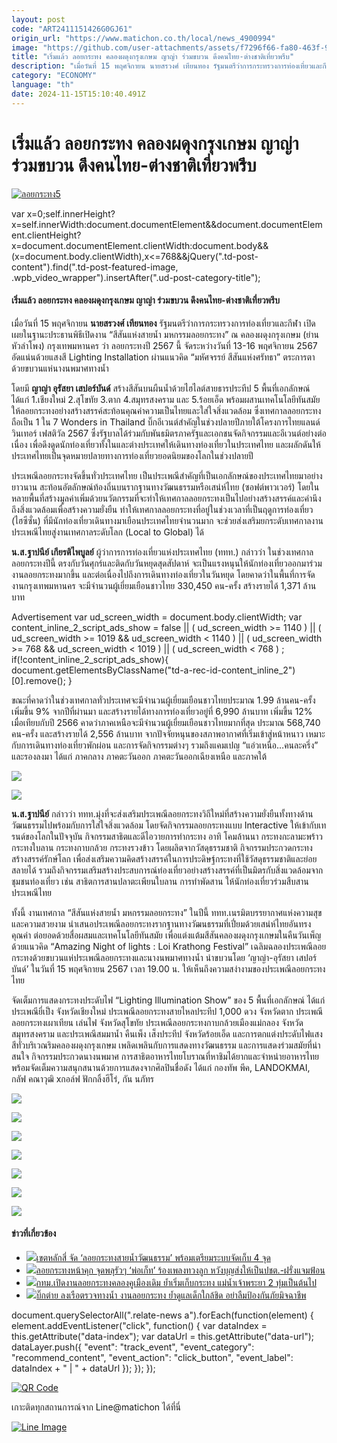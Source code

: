```yaml
---
layout: post
code: "ART2411151426G0GJ61"
origin_url: "https://www.matichon.co.th/local/news_4900994"
image: "https://github.com/user-attachments/assets/f7296f66-fa80-463f-9ea2-71a184c651d9"
title: "เริ่มแล้ว ลอยกระทง คลองผดุงกรุงเกษม ญาญ่า ร่วมขบวน ดึงคนไทย-ต่างชาติเที่ยวพรึบ"
description: "เมื่อวันที่ 15 พฤศจิกายน นายสรวงศ์ เทียนทอง รัฐมนตรีว่าการกระทรวงการท่องเที่ยวและกีฬา เปิดเผยในฐานะประธานพิธีเปิดงาน \"สีสันแห่งสายน้ำ มหกรรมลอยกระทง\" ณ"
category: "ECONOMY"
language: "th"
date: 2024-11-15T15:10:40.491Z
---
```


# เริ่มแล้ว ลอยกระทง คลองผดุงกรุงเกษม ญาญ่า ร่วมขบวน ดึงคนไทย-ต่างชาติเที่ยวพรึบ

[![](https://www.matichon.co.th/wp-content/uploads/2024/11/ลอยกระทง5.jpg "ลอยกระทง5")](https://www.matichon.co.th/wp-content/uploads/2024/11/ลอยกระทง5.jpg)

var x=0;self.innerHeight?x=self.innerWidth:document.documentElement&&document.documentElement.clientHeight?x=document.documentElement.clientWidth:document.body&&(x=document.body.clientWidth),x<=768&&jQuery(".td-post-content").find(".td-post-featured-image, .wpb\_video\_wrapper").insertAfter(".ud-post-category-title");

#### **เริ่มแล้ว ลอยกระทง คลองผดุงกรุงเกษม ญาญ่า ร่วมขบวน ดึงคนไทย-ต่างชาติเที่ยวพรึบ**

เมื่อวันที่ 15 พฤศจิกายน **นายสรวงศ์ เทียนทอง** รัฐมนตรีว่าการกระทรวงการท่องเที่ยวและกีฬา เปิดเผยในฐานะประธานพิธีเปิดงาน “สีสันแห่งสายน้ำ มหกรรมลอยกระทง” ณ คลองผดุงกรุงเกษม (ย่านหัวลำโพง) กรุงเทพมหานคร ว่า ลอยกระทงปี 2567 นี้ จัดระหว่างวันที่ 13-16 พฤศจิกายน 2567 อัดแน่นด้วยแสงสี Lighting Installation ผ่านแนวคิด “มหัศจรรย์ สีสันแห่งศรัทธา” ตระการตาด้วยขบวนแห่นางนพมาศทางน้ำ

โดยมี **ญาญ่า อุรัสยา เสปอร์บันด์** สร้างสีสันบนผืนน้ำด้วยไฮไลต์สายธารประทีป 5 พื้นที่เอกลักษณ์ ได้แก่ 1.เชียงใหม่ 2.สุโขทัย 3.ตาก 4.สมุทรสงคราม และ 5.ร้อยเอ็ด พร้อมผสานเทคโนโลยีทันสมัยให้ลอยกระทงอย่างสร้างสรรค์สะท้อนคุณค่าความเป็นไทยและใส่ใจสิ่งแวดล้อม ซึ่งเทศกาลลอยกระทง ถือเป็น 1 ใน 7 Wonders in Thailand บิ๊กอีเวนต์สำคัญในช่วงปลายปีภายใต้โครงการไทยแลนด์ วินเทอร์ เฟสติวัล 2567 ซึ่งรัฐบาลได้ร่วมกับพันธมิตรภาครัฐและเอกชนจัดกิจกรรมและอีเวนต์อย่างต่อเนื่อง เพื่อดึงดูดนักท่องเที่ยวทั้งในและต่างประเทศให้เดินทางท่องเที่ยวในประเทศไทย และผลักดันให้ประเทศไทยเป็นจุดหมายปลายทางการท่องเที่ยวยอดนิยมของโลกในช่วงปลายปี

ประเพณีลอยกระทงจัดขึ้นทั่วประเทศไทย เป็นประเพณีสำคัญที่เป็นเอกลักษณ์ของประเทศไทยมาอย่างยาวนาน สะท้อนอัตลักษณ์ท้องถิ่นบนรากฐานทางวัฒนธรรมหรือเสน่ห์ไทย (ซอฟต์พาวเวอร์) โดยในหลายพื้นที่สร้างมูลค่าเพิ่มด้วยนวัตกรรมที่จะทำให้เทศกาลลอยกระทงเป็นไปอย่างสร้างสรรค์และคำนึงถึงสิ่งแวดล้อมเพื่อสร้างความยั่งยืน ทำให้เทศกาลลอยกระทงที่อยู่ในช่วงเวลาที่เป็นฤดูการท่องเที่ยว (ไฮซีซั่น) ที่มีนักท่องเที่ยวเดินทางมาเยือนประเทศไทยจำนวนมาก จะช่วยส่งเสริมยกระดับเทศกาลงานประเพณีไทยสู่งานเทศกาลระดับโลก (Local to Global) ได้

**น.ส.ฐาปนีย์ เกียรติไพบูลย์** ผู้ว่าการการท่องเที่ยวแห่งประเทศไทย (ททท.) กล่าวว่า ในช่วงเทศกาลลอยกระทงปีนี้ ตรงกับวันศุกร์และติดกับวันหยุดสุดสัปดาห์ จะเป็นแรงหนุนให้นักท่องเที่ยวออกมาร่วมงานลอยกระทงมากขึ้น และต่อเนื่องไปถึงการเดินทางท่องเที่ยวในวันหยุด โดยคาดว่าในพื้นที่การจัดงานกรุงเทพมหานคร จะมีจำนวนผู้เยี่ยมเยือนชาวไทย 330,450 คน-ครั้ง สร้างรายได้ 1,371 ล้านบาท

Advertisement var ud\_screen\_width = document.body.clientWidth; var content\_inline\_2\_script\_ads\_show = false || ( ud\_screen\_width >= 1140 ) || ( ud\_screen\_width >= 1019 && ud\_screen\_width < 1140 ) || ( ud\_screen\_width >= 768 && ud\_screen\_width < 1019 ) || ( ud\_screen\_width < 768 ) ; if(!content\_inline\_2\_script\_ads\_show){ document.getElementsByClassName("td-a-rec-id-content\_inline\_2")\[0\].remove(); }

ขณะที่คาดว่าในช่วงเทศกาลทั่วประเทศจะมีจำนวนผู้เยี่ยมเยือนชาวไทยประมาณ 1.99 ล้านคน-ครั้ง เพิ่มขึ้น 9% จากปีที่ผ่านมา และสร้างรายได้ทางการท่องเที่ยวอยู่ที่ 6,990 ล้านบาท เพิ่มขึ้น 12% เมื่อเทียบกับปี 2566 คาดว่าภาคเหนือจะมีจำนวนผู้เยี่ยมเยือนชาวไทยมากที่สุด ประมาณ 568,740 คน-ครั้ง และสร้างรายได้ 2,556 ล้านบาท จากปัจจัยหนุนของสภาพอากาศที่เริ่มเข้าสู่หน้าหนาว เหมาะกับการเดินทางท่องเที่ยวพักผ่อน และการจัดกิจกรรมต่างๆ รวมถึงแคมเปญ “แอ่วเหนือ…คนละครึ่ง” และรองลงมา ได้แก่ ภาคกลาง ภาคตะวันออก ภาคตะวันออกเฉียงเหนือ และภาคใต้

![](https://www.matichon.co.th/wp-content/uploads/2024/11/S__57811030_0-1024x683.jpg)

![](https://www.matichon.co.th/wp-content/uploads/2024/11/S__57811032_0-1024x683.jpg)

**น.ส.ฐาปนีย์** กล่าวว่า ททท.มุ่งที่จะส่งเสริมประเพณีลอยกระทงวิถีใหม่ที่สร้างความยั่งยืนทั้งทางด้านวัฒนธรรมไปพร้อมกับการใส่ใจสิ่งแวดล้อม โดยจัดกิจกรรมลอยกระทงแบบ Interactive ให้เข้ากับเทรนด์ของโลกในปัจจุบัน กิจกรรมสาธิตและดีไอวายการทำกระทง อาทิ โคมล้านนา กระทงกะลามะพร้าว กระทงใบลาน กระทงกาบกล้วย กระทงรวงข้าว โดยผลิตจากวัสดุธรรมชาติ กิจกรรมประกวดกระทงสร้างสรรค์รักษ์โลก เพื่อส่งเสริมความคิดสร้างสรรค์ในการประดิษฐ์กระทงที่ใช้วัสดุธรรมชาติและย่อยสลายได้ รวมถึงกิจกรรมเสริมสร้างประสบการณ์ท่องเที่ยวอย่างสร้างสรรค์ที่เป็นมิตรกับสิ่งแวดล้อมจากชุมชนท่องเที่ยว เช่น สาธิตการสานปลาตะเพียนใบลาน การทำพัดสาน ให้นักท่องเที่ยวร่วมสืบสานประเพณีไทย

ทั้งนี้ งานเทศกาล “สีสันแห่งสายน้ำ มหกรรมลอยกระทง” ในปีนี้ ททท.เนรมิตบรรยากาศแห่งความสุขและความสวยงาม นำเสนอประเพณีลอยกระทงรากฐานทางวัฒนธรรมที่เปี่ยมด้วยเสน่ห์ไทยอันทรงคุณค่า ต่อยอดด้วยสื่อผสมและเทคโนโลยีทันสมัย เพื่อแต่งแต้มสีสันคลองผดุงกรุงเกษมในคืนวันเพ็ญ ด้วยแนวคิด “Amazing Night of lights : Loi Krathong Festival” เฉลิมฉลองประเพณีลอยกระทงด้วยขบวนแห่ประเพณีลอยกระทงและนางนพมาศทางน้ำ นำขบวนโดย ‘ญาญ่า-อุรัสยา เสปอร์บันด์’ ในวันที่ 15 พฤศจิกายน 2567 เวลา 19.00 น. ให้เห็นถึงความสง่างามของประเพณีลอยกระทงไทย

จัดเต็มการแสดงกระทงประดับไฟ “Lighting Illumination Show” ของ 5 พื้นที่เอกลักษณ์ ได้แก่ ประเพณียี่เป็ง จังหวัดเชียงใหม่ ประเพณีลอยกระทงสายไหลประทีป 1,000 ดวง จังหวัดตาก ประเพณีลอยกระทงเผาเทียน เล่นไฟ จังหวัดสุโขทัย ประเพณีลอยกระทงกาบกล้วยเมืองแม่กลอง จังหวัดสมุทรสงคราม และประเพณีสมมาน้ำ คืนเพ็ง เส็งประทีป จังหวัดร้อยเอ็ด และการตกแต่งประดับไฟแสงสีทั่วบริเวณริมคลองผดุงกรุงเกษม เพลิดเพลินกับการแสดงทางวัฒนธรรม และการแสดงร่วมสมัยที่น่าสนใจ กิจกรรมประกวดนางนพมาศ การสาธิตอาหารไทยโบราณที่หาชิมได้ยากและจำหน่ายอาหารไทย พร้อมจัดเต็มความสนุกสนานด้วยการแสดงจากศิลปินชื่อดัง ได้แก่ กองทัพ พีค, LANDOKMAI, กลัฟ คณาวุฒิ xกอล์ฟ ฟักกลิ้งฮีโร่, กัน นภัทร

![](https://www.matichon.co.th/wp-content/uploads/2024/11/S__57810992_0-1024x768.jpg)

![](https://www.matichon.co.th/wp-content/uploads/2024/11/S__57810989_0-1024x768.jpg)

![](https://www.matichon.co.th/wp-content/uploads/2024/11/S__57810996_0-1024x768.jpg)

![](https://www.matichon.co.th/wp-content/uploads/2024/11/S__57810990_0-1024x768.jpg)

![](https://www.matichon.co.th/wp-content/uploads/2024/11/S__57810987_0-1024x768.jpg)

![](https://www.matichon.co.th/wp-content/uploads/2024/11/S__57810993_0-1024x768.jpg)

![](https://www.matichon.co.th/wp-content/uploads/2024/11/S__57810979_0-1024x768.jpg)

#### ข่าวที่เกี่ยวข้อง

*   [![](https://www.matichon.co.th/wp-content/uploads/2024/11/15-11.jpg)เขตหลักสี่ จัด ‘ลอยกระทงสายน้ำวัฒนธรรม’ พร้อมเตรียมระบบจัดเก็บ 4 จุด](https://www.matichon.co.th/local/quality-life/news_4901228)
*   [![](https://www.matichon.co.th/wp-content/uploads/2024/11/ลอยกระทงหน้าคุก.jpg)ลอยกระทงหน้าคุก จุดพลุรัวๆ ‘พ่อเก็ท’ ร้องเพลงทวงลูก หวังบุญส่งให้เป็นปชต.-ฝรั่งแจมฟ้อน](https://www.matichon.co.th/politics/news_4901199)
*   [![](https://www.matichon.co.th/wp-content/uploads/2024/11/ลอยกระทงคลองคูเมืองเดิม-67.jpg)กทม.เปิดงานลอยกระทงคลองคูเมืองเดิม ย้ำเริ่มเก็บกระทง แม่น้ำเจ้าพระยา 2 ทุ่มเป็นต้นไป](https://www.matichon.co.th/local/news_4901100)
*   [![](https://www.matichon.co.th/wp-content/uploads/2024/11/บิีกต่าย_ลอยกระทง.jpg)บิ๊กต่าย ลงเรือตรวจทางน้ำ งานลอยกระทง ย้ำดูแลเด็กใกล้ชิด อย่าลืมป้องกันภัยมิจฉาชีพ](https://www.matichon.co.th/local/crime/news_4901039)

document.querySelectorAll(".relate-news a").forEach(function(element) { element.addEventListener("click", function() { var dataIndex = this.getAttribute("data-index"); var dataUrl = this.getAttribute("data-url"); dataLayer.push({ "event": "track\_event", "event\_category": "recommend\_content", "event\_action": "click\_button", "event\_label": dataIndex + " | " + dataUrl }); }); });

[![QR Code](https://www.matichon.co.th/wp-content/uploads/2023/07/wob1371z.jpg)](https://lin.ee/ht0nDxX)

เกาะติดทุกสถานการณ์จาก Line@matichon ได้ที่นี่

[![Line Image](https://www.matichon.co.th/wp-content/uploads/2023/07/th.png)](https://lin.ee/ht0nDxX)